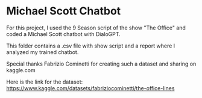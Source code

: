 # Michael Scott Chatbot

For this project, I used the 9 Season script of the show "The Office" and coded a Michael Scott chatbot with DialoGPT.

This folder contains a .csv file with show script and a report where I analyzed my trained chatbot.

Special thanks Fabrizio Cominetti for creating such a dataset and sharing on kaggle.com

Here is the link for the dataset: https://www.kaggle.com/datasets/fabriziocominetti/the-office-lines
